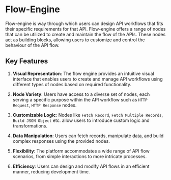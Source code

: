 # Flow-Engine

Flow-engine is way through which users can design API workflows that fits their specific requirements for that API. Flow-engine offers a range of nodes that can be utilized to create and maintain the flow of the APIs. These nodes act as building blocks, allowing users to customize and control the behaviour of the API flow.

## Key Features

1. **Visual Representation**: The flow engine provides an intuitive visual interface that enables users to create and manage API workflows using different types of nodes based on required functionality.

2. **Node Variety**: Users have access to a diverse set of nodes, each serving a specific purpose within the API workflow such as `HTTP Request`, `HTTP Response` nodes.

3. **Customizable Logic**: Nodes like `Fetch Record`, `Fetch Multiple Records`, `Build JSON Object` etc. allow users to introduce custom logic and transformations.

4. **Data Manipulation**: Users can fetch records, manipulate data, and build complex responses using the provided nodes.

5. **Flexibility**: The platform accommodates a wide range of API flow scenarios, from simple interactions to more intricate processes.

6. **Efficiency**: Users can design and modify API flows in an efficient manner, reducing development time.